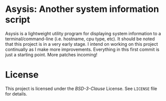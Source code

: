 # **Asysis**: Another system information script

Asysis is a lightweight utility program for displaying system information
to a terminal/command-line (i.e. hostname, cpu type, etc). It should be noted that this project is in a very
early stage. I intend on working on this project continually as I make more improvements. Everything in this first commit is just 
a starting point. More patches incoming!

# License
This project is licensed under the *BSD-3-Clause* License. See `LICENSE` file for details.